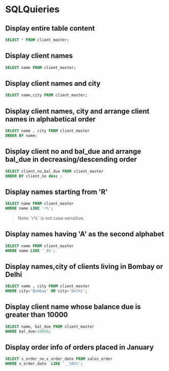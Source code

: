 # SQLQuieries

## Display entire table content
```sql
SELECT * FROM client_master;
```

## Display client names 
```sql
SELECT name FROM client_master;
``` 

## Display client names and city
```sql
SELECT name,city FROM client_master;
```

## Display client names, city and arrange client names in alphabetical order
```sql
SELECT name , city FROM client_master 
ORDER BY name;
```

## Display client no and bal_due and arrange bal_due in decreasing/descending order
```sql
SELECT client_no,bal_due FROM client_master 
ORDER BY client_no desc ;
```

## Display names starting from 'R'
```sql
SELECT name FROM client_master
WHERE name LIKE 'r%';
```
> Note: 'r%' is not case sensitive.

## Display names having  'A' as the second alphabet 
```sql
SELECT name FROM client_master
WHERE name LIKE '_A%';
```

## Display names,city of clients living in Bombay or Delhi
```sql
SELECT name , city FROM client_master
WHERE city='Bombay' OR city='Delhi';
```

## Display client name whose balance due is greater than 10000 
```sql
SELECT name, bal_due FROM client_master
WHERE bal_due>10000;
```
## Display order info of orders placed in January
```sql
SELECT s_order_no,s_order_date FROM sales_order
WHERE s_order_date  LIKE '__%01%'; 
```
